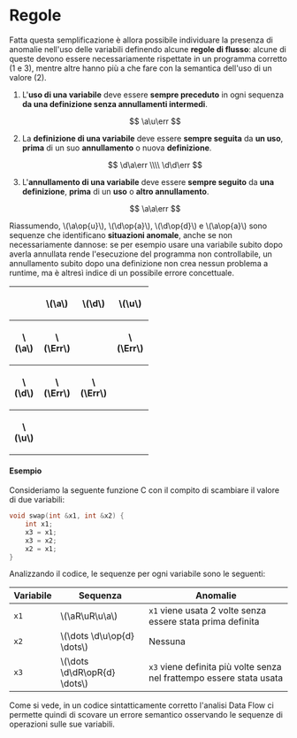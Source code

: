 <!-- KaTeX op macro definitions -->
<div style="display: none; margin: 0;">
$$
\require{color}
% Regular operations
\def\op#1{
  \fcolorbox{black}{white}{$\vphantom{d} \sf{#1}$}
}
\def\d{\op{d} \,}
\def\a{\op{a} \,}
\def\u{\op{u} \,}
% Erroneous operations
\def\opR#1{
  \fcolorbox{black}{orangered}{$\vphantom{d} \color{white}{\sf{#1}}$}
}
\def\dR{\opR{d} \,}
\def\aR{\opR{a} \,}
\def\uR{\opR{u} \,}
% Subscript operations
\def\Op#1#2{
  \fcolorbox{black}{white}{$\vphantom{d_6} \sf{#1}_{#2}$}
}
\def\D#1{\Op{d}{#1} \,}
\def\A#1{\Op{a}{#1} \,}
\def\U#1{\Op{u}{#1} \,}
% Warning subscript operations
\def\OpW#1#2{
  \fcolorbox{black}{orange}{$\vphantom{d_6} \sf{#1}_{#2}$}
}
% Green subscript operations
\def\OpG#1#2{
  \fcolorbox{black}{lightgreen}{$\vphantom{d_6} \sf{#1}_{#2}$}
}
\def\DG#1{\OpG{d}{#1} \,}
\def\AG#1{\OpG{a}{#1} \,}
\def\UG#1{\OpG{u}{#1} \,}
% Error
\def\Err{
  \color{red}{\sf{ERROR}}
}
\def\err{
  \, \Err
}
$$
</div>

# Regole

Fatta questa semplificazione è allora possibile individuare la presenza di anomalie nell'uso delle variabili definendo alcune __regole di flusso__: alcune di queste devono essere necessariamente rispettate in un programma corretto (1 e 3), mentre altre hanno più a che fare con la semantica dell'uso di un valore (2).

<ol>

<li>

  L'**uso di una variabile** deve essere **sempre preceduto** in ogni sequenza **da una definizione senza annullamenti intermedi**.

  $$
  \a\u\err
  $$
</li>
<li>

  La **definizione di una variabile** deve essere **sempre seguita** da **un uso**, **prima** di un suo **annullamento** o nuova **definizione**.

  $$
  \d\a\err \\\\
  \d\d\err
  $$

</li>
  <li>

  L'**annullamento di una variabile** deve essere **sempre seguito** da **una definizione**, **prima** di un **uso** o **altro annullamento**.
  
  $$
  \a\a\err
  $$

</li>
</ol>

Riassumendo, \\(\a\op{u}\\), \\(\d\op{a}\\), \\(\d\op{d}\\) e \\(\a\op{a}\\) sono sequenze che identificano __situazioni anomale__, anche se non necessariamente dannose: se per esempio usare una variabile subito dopo averla annullata rende l'esecuzione del programma non controllabile, un annullamento subito dopo una definizione non crea nessun problema a runtime, ma è altresì indice di un possibile errore concettuale.

<table align="center" style="width: 50%">
<tr>
  <th></th>
  <th>
  
  \\(\a\\)</th>
  <th>
  
  \\(\d\\)</th>
  <th>
  
  \\(\u\\)</th>
</tr>
<tr>
  <th>
  
  \\(\a\\)</th>
  <th>
  
  \\(\Err\\)</th>
  <th></th>
  <th>
  
  \\(\Err\\)</th>
</tr>
<tr>
  <th>
  
  \\(\d\\)</th>
  <th>
  
  \\(\Err\\)</th>
  <th>
  
  \\(\Err\\)</th>
  <th></th>
</tr>
<tr>
  <th>
  
  \\(\u\\)</th>
  <th></th>
  <th></th>
  <th></th>
</tr>
</table>

#### Esempio

Consideriamo la seguente funzione C con il compito di scambiare il valore di due variabili:

```c
void swap(int &x1, int &x2) {
    int x1;
    x3 = x1;
    x3 = x2;
    x2 = x1;
}
```

Analizzando il codice, le sequenze per ogni variabile sono le seguenti:

| Variabile | Sequenza | Anomalie |
|-|-|-|
| `x1` | \\(\aR\uR\u\a\\) | `x1` viene usata 2 volte senza essere stata prima definita |
| `x2` | \\(\dots \d\u\op{d} \dots\\) | Nessuna |
| `x3` | \\(\dots \d\dR\opR{d} \dots\\) | `x3` viene definita più volte senza nel frattempo essere stata usata |

Come si vede, in un codice sintatticamente corretto l'analisi Data Flow ci permette quindi di scovare un errore semantico osservando le sequenze di operazioni sulle sue variabili.
